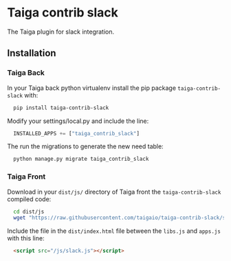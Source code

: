Taiga contrib slack
===================

The Taiga plugin for slack integration.

Installation
------------

### Taiga Back

In your Taiga back python virtualenv install the pip package `taiga-contrib-slack` with:

```bash
  pip install taiga-contrib-slack
```

Modify your settings/local.py and include the line:

```python
  INSTALLED_APPS += ["taiga_contrib_slack"]
```

The run the migrations to generate the new need table:

```bash
  python manage.py migrate taiga_contrib_slack
```

### Taiga Front

Download in your `dist/js/` directory of Taiga front the `taiga-contrib-slack` compiled code:

```bash
  cd dist/js
  wget "https://raw.githubusercontent.com/taigaio/taiga-contrib-slack/stable/front/dist/slack.js"
```

Include the file in the `dist/index.html` file between the `libs.js` and `apps.js` with this line:

```html
  <script src="/js/slack.js"></script>
```
